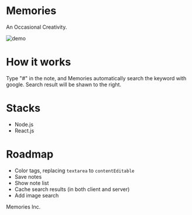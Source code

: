 # Memories

An Occasional Creativity.

![demo](https://github.com/acro5piano/memories-prototype/blob/master/demo.gif)

# How it works

Type "#" in the note, and Memories automatically search the keyword with google. Search result will be shawn to the right.

# Stacks

- Node.js
- React.js

# Roadmap

- Color tags, replacing `textarea` to `contentEditable`
- Save notes
- Show note list
- Cache search results (in both client and server)
- Add image search

Memories Inc.
